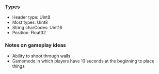 ### Types
- Header type: Uint8
- Most types: Uint8
- String charCodes: Uint16
- Position: Float32

### Notes on gameplay ideas
- Ability to shoot through walls
- Gamemode in which players have 10 seconds at the beginning to place things
